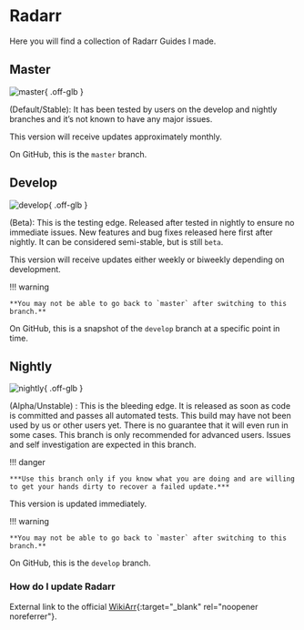 # Radarr

Here you will find a collection of Radarr Guides I made.

## Master

![master](https://img.shields.io/badge/dynamic/json?query=%24.version&url=https://raw.githubusercontent.com/hotio/radarr/release/VERSION.json&label=Current%20Master/Stable%20Version&style=for-the-badge&color=4051B5){ .off-glb }

(Default/Stable): It has been tested by users on the develop and nightly branches and it’s not known to have any major issues.

This version will receive updates approximately monthly.

On GitHub, this is the `master` branch.

## Develop

![develop](https://img.shields.io/badge/dynamic/json?query=%24.version&url=https://raw.githubusercontent.com/hotio/radarr/testing/VERSION.json&label=Current%20Develop/Beta%20Version&style=for-the-badge&color=4051B5){ .off-glb }

(Beta): This is the testing edge. Released after tested in nightly to ensure no immediate issues. New features and bug fixes released here first after nightly. It can be considered semi-stable, but is still `beta`.

This version will receive updates either weekly or biweekly depending on development.

!!! warning

    **You may not be able to go back to `master` after switching to this branch.**

On GitHub, this is a snapshot of the `develop` branch at a specific point in time.

## Nightly

![nightly](https://img.shields.io/badge/dynamic/json?query=%24.version&url=https://raw.githubusercontent.com/hotio/radarr/nightly/VERSION.json&label=Current%20Nightly/Unstable%20Version&style=for-the-badge&color=4051B5){ .off-glb }

(Alpha/Unstable) : This is the bleeding edge. It is released as soon as code is committed and passes all automated tests. This build may have not been used by us or other users yet. There is no guarantee that it will even run in some cases. This branch is only recommended for advanced users. Issues and self investigation are expected in this branch.

!!! danger

    ***Use this branch only if you know what you are doing and are willing to get your hands dirty to recover a failed update.***

This version is updated immediately.

!!! warning

    **You may not be able to go back to `master` after switching to this branch.**

On GitHub, this is the `develop` branch.

### How do I update Radarr

External link to the official [WikiArr](https://wiki.servarr.com/en/radarr/faq#how-do-i-update-radarr){:target="_blank" rel="noopener noreferrer"}.

